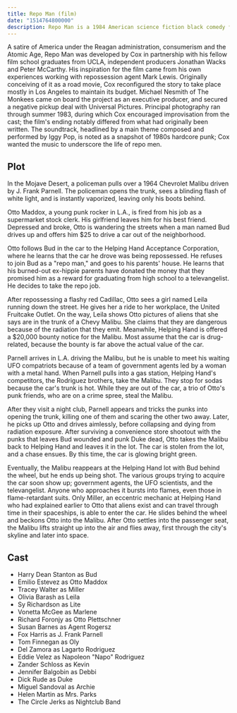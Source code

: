 ```yaml
---
title: Repo Man (film)
date: "1514764800000"
description: Repo Man is a 1984 American science fiction black comedy film written and directed by Alex Cox in his directorial debut. It stars Harry Dean Stanton and Emilio Estevez, with Tracey Walter, Olivia Barash, Sy Richardson, Vonetta McGee, Fox Harris and Dick Rude among the supporting cast. Set in Los Angeles, the plot concerns a young punk rocker (Estevez) who is recruited by a car repossession agency and gets caught up in the pursuit of a mysterious Chevrolet Malibu that might be connected to extraterrestrials.
---
```


A satire of America under the Reagan administration, consumerism and the Atomic Age, Repo Man was developed by Cox in partnership with his fellow film school graduates from UCLA, independent producers Jonathan Wacks and Peter McCarthy. His inspiration for the film came from his own experiences working with repossession agent Mark Lewis. Originally conceiving of it as a road movie, Cox reconfigured the story to take place mostly in Los Angeles to maintain its budget. Michael Nesmith of The Monkees came on board the project as an executive producer, and secured a negative pickup deal with Universal Pictures. Principal photography ran through summer 1983, during which Cox encouraged improvisation from the cast; the film's ending notably differed from what had originally been written. The soundtrack, headlined by a main theme composed and performed by Iggy Pop, is noted as a snapshot of 1980s hardcore punk; Cox wanted the music to underscore the life of repo men.

## Plot

In the Mojave Desert, a policeman pulls over a 1964 Chevrolet Malibu driven by J. Frank Parnell. The policeman opens the trunk, sees a blinding flash of white light, and is instantly vaporized, leaving only his boots behind.

Otto Maddox, a young punk rocker in L.A., is fired from his job as a supermarket stock clerk. His girlfriend leaves him for his best friend. Depressed and broke, Otto is wandering the streets when a man named Bud drives up and offers him $25 to drive a car out of the neighborhood.

Otto follows Bud in the car to the Helping Hand Acceptance Corporation, where he learns that the car he drove was being repossessed. He refuses to join Bud as a "repo man," and goes to his parents' house. He learns that his burned-out ex-hippie parents have donated the money that they promised him as a reward for graduating from high school to a televangelist. He decides to take the repo job.

After repossessing a flashy red Cadillac, Otto sees a girl named Leila running down the street. He gives her a ride to her workplace, the United Fruitcake Outlet. On the way, Leila shows Otto pictures of aliens that she says are in the trunk of a Chevy Malibu. She claims that they are dangerous because of the radiation that they emit. Meanwhile, Helping Hand is offered a $20,000 bounty notice for the Malibu. Most assume that the car is drug-related, because the bounty is far above the actual value of the car.

Parnell arrives in L.A. driving the Malibu, but he is unable to meet his waiting UFO compatriots because of a team of government agents led by a woman with a metal hand. When Parnell pulls into a gas station, Helping Hand's competitors, the Rodriguez brothers, take the Malibu. They stop for sodas because the car's trunk is hot. While they are out of the car, a trio of Otto's punk friends, who are on a crime spree, steal the Malibu.

After they visit a night club, Parnell appears and tricks the punks into opening the trunk, killing one of them and scaring the other two away. Later, he picks up Otto and drives aimlessly, before collapsing and dying from radiation exposure. After surviving a convenience store shootout with the punks that leaves Bud wounded and punk Duke dead, Otto takes the Malibu back to Helping Hand and leaves it in the lot. The car is stolen from the lot, and a chase ensues. By this time, the car is glowing bright green.

Eventually, the Malibu reappears at the Helping Hand lot with Bud behind the wheel, but he ends up being shot. The various groups trying to acquire the car soon show up; government agents, the UFO scientists, and the televangelist. Anyone who approaches it bursts into flames, even those in flame-retardant suits. Only Miller, an eccentric mechanic at Helping Hand who had explained earlier to Otto that aliens exist and can travel through time in their spaceships, is able to enter the car. He slides behind the wheel and beckons Otto into the Malibu. After Otto settles into the passenger seat, the Malibu lifts straight up into the air and flies away, first through the city's skyline and later into space.

## Cast

- Harry Dean Stanton as Bud
- Emilio Estevez as Otto Maddox
- Tracey Walter as Miller
- Olivia Barash as Leila
- Sy Richardson as Lite
- Vonetta McGee as Marlene
- Richard Foronjy as Otto Plettschner
- Susan Barnes as Agent Rogersz
- Fox Harris as J. Frank Parnell
- Tom Finnegan as Oly
- Del Zamora as Lagarto Rodriguez
- Eddie Velez as Napoleon "Napo" Rodriguez
- Zander Schloss as Kevin
- Jennifer Balgobin as Debbi
- Dick Rude as Duke
- Miguel Sandoval as Archie
- Helen Martin as Mrs. Parks
- The Circle Jerks as Nightclub Band